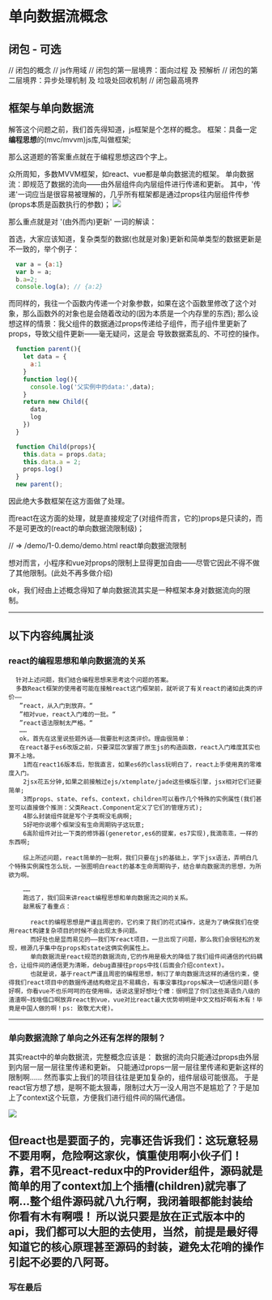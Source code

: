#  单向数据流概念


## 闭包   -  可选 
// 闭包的概念
// js作用域
// 闭包的第一层境界：面向过程 及 预解析
// 闭包的第二层境界：异步处理机制 及 垃圾处回收机制
// 闭包最高境界 
 
## 框架与单向数据流
    
解答这个问题之前，我们首先得知道，js框架是个怎样的概念。
框架：具备一定**编程思想**的(mvc/mvvm)js库,叫做框架;

那么这道题的答案重点就在于编程思想这四个字上。

众所周知，多数MVVM框架，如react、vue都是单向数据流的框架。
单向数据流：即规范了数据的流向——由外层组件向内层组件进行传递和更新。 
其中，'传递'一词应当是很容易被理解的，几乎所有框架都是通过props往内层组件传参(props本质是函数执行的参数)；
![](https://img2018.cnblogs.com/blog/1425733/201903/1425733-20190311232907585-718986797.png)

那么重点就是对 '(由外而内)更新' 一词的解读：

首选，大家应该知道，复杂类型的数据(也就是对象)更新和简单类型的数据更新是不一致的，举个例子： 
```js
  var a = {a:1}
  var b = a;
  b.a=2;
  console.log(a); // {a:2}
```
而同样的，我往一个函数内传递一个对象参数，如果在这个函数里修改了这个对象，那么函数外的对象也是会随着改动的(因为本质是一个内存里的东西);
那么设想这样的情景：我父组件的数据通过props传递给子组件，而子组件里更新了props，导致父组件更新——毫无疑问，这是会 导致数据紊乱的、不可控的操作。
```js
  function parent(){
    let data = {
      a:1
    }
    function log(){
      console.log('父实例中的data:',data);
    }
    return new Child({
      data,
      log
    })
  }

  function Child(props){
    this.data = props.data;
    this.data.a = 2;
    props.log()
  }
  new parent();
```


因此绝大多数框架在这方面做了处理。

而react在这方面的处理，就是直接规定了(对组件而言，它的)props是只读的，而不是可更改的(react的单向数据流限制级)；

// => /demo/1-0.demo/demo.html  react单向数据流限制

想对而言，小程序和vue对props的限制上显得更加自由——尽管它因此不得不做了其他限制。(此处不再多做介绍)





ok，我们经由上述概念得知了单向数据流其实是一种框架本身对数据流向的限制。

---
## 以下内容纯属扯淡
### react的编程思想和单向数据流的关系

      针对上述问题，我们结合编程思想来思考这个问题的答案。
      多数React框架的使用者可能在接触react这门框架前，就听说了有关react的诸如此类的评价——
       ”react，从入门到放弃。“
       ”相对vue，react入门难的一批。“
       ”react语法限制太严格。“
       ……
       ok，首先在这里说些题外话——我要批判这类评价。理由很简单：
       在react基于es6改版之前，只要深层次掌握了原生js的构造函数，react入门难度其实也算不上啥。
        1而在react16版本后，恕我直言，如果es6的class玩明白了，react上手使用真的零难度入门。
        2jsx花五分钟,如果之前接触过ejs/xtemplate/jade这些模版引擎，jsx相对它们还要简单;
        3而props、state、refs、context，children可以看作几个特殊的实例属性(我们甚至可以直接做个推测：父类React.Component定义了它们的管理方式);
        4那么封装组件就是写个子类啊没毛病啊;
        5好吧你说哪个框架没有生命周期钩子这玩意;
        6高阶组件对比一下类的修饰器(generetor,es6的提案，es7实现),我滴乖乖，一样的东西啊;
        
        综上所述问题，react简单的一批啊，我们只要在js的基础上，学下jsx语法，弄明白几个特殊实例属性怎么玩，一张图明白react的基本生命周期钩子，结合单向数据流的思想，为所欲为啊。
       
        ……
        跑远了，我们回来讲react编程思想和单向数据流之间的关系。
        敲黑板了看重点：
         
          react的编程思想是严谨且周密的，它约束了我们的花式操作，这是为了确保我们在使用react构建复杂项目的时候不会出现太多问题。
          而好处也是显而易见的——我们写react项目，一旦出现了问题，那么我们会很轻松的发现，根源几乎集中在props和state这俩实例属性上。 
          单向数据流是react规范的数据流向,它的作用是极大的降低了我们组件间通信的代码耦合，让组件间的通信更为清晰，debug直接往props中找(后面会介绍context)。
          也就是说，基于react严谨且周密的编程思想，制订了单向数据流这样的通信约束，使得我们react项目中的数据传递结构稳定且不易耦合，有事没事找props解决一切通信问题(多好啊，你看vue不也乐呵呵的在使用嘛，话说这里好想吐个槽：很明显了你们这些英语负八级的渣渣啊~找啥借口啊放弃react到vue，vue对比react最大优势明明是中文文档好啊有木有！毕竟是中国人做的啊！ps: 致敬尤大佬)。

---
### 单向数据流除了单向之外还有怎样的限制？

其实react中的单向数据流，完整概念应该是： 数据的流向只能通过props由外层到内层一层一层往里传递和更新。
只能通过props一层一层往里传递和更新这样的限制啊……
然而事实上我们的项目往往是更加复杂的，组件层级可能很高。
于是react官方想了想，是啊不能太狠毒，限制过大万一没人用岂不是尴尬了？于是加上了context这个玩意，方便我们进行组件间的隔代通信。

![](https://img2018.cnblogs.com/blog/1425733/201903/1425733-20190312103602948-1860534084.png)


但react也是要面子的，完事还告诉我们：这玩意轻易不要用啊，危险啊这家伙，慎重使用啊小伙子们！
靠，君不见react-redux中的Provider组件，源码就是简单的用了context加上个插槽(children)就完事了啊…整个组件源码就八九行啊，我闭着眼都能封装给你看有木有啊喂！
所以说只要是放在正式版本中的api，我们都可以大胆的去使用，当然，前提是最好得知道它的核心原理甚至源码的封装，避免太花哨的操作引起不必要的八阿哥。
---      

### 写在最后
